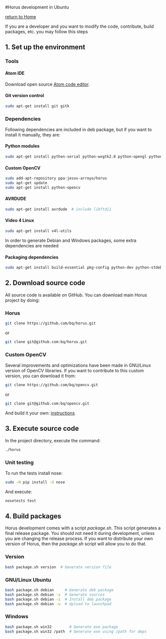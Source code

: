 #Horus development in Ubuntu

[return to Home](../../README.md)

If you are a developer and you want to modify the code, contribute, build packages, etc. you may follow this steps

## 1. Set up the environment

### Tools

#### Atom IDE
Download open source [Atom code editor](https://atom.io/).

#### Git version control
```bash
sudo apt-get install git gitk
```

### Dependencies

Following dependencies are included in deb package, but if you want to install it manually, they are:

#### Python modules
```bash
sudo apt-get install python-serial python-wxgtk2.8 python-opengl python-pyglet python-numpy python-scipy python-matplotlib
```

#### Custom OpenCV
```bash
sudo add-apt-repository ppa:jesus-arroyo/horus
sudo apt-get update
sudo apt-get install python-opencv
```

#### AVRDUDE
```bash
sudo apt-get install avrdude  # include libftdi1
```

#### Video 4 Linux
```bash
sudo apt-get install v4l-utils
```

In order to generate Debian and Windows packages, some extra dependencies are needed

#### Packaging dependencies
```bash
sudo apt-get install build-essential pkg-config python-dev python-stdeb p7zip-full curl nsis
```

## 2. Download source code

All source code is available on GitHub. You can download main Horus project by doing:

### Horus
```bash
git clone https://github.com/bq/horus.git
```
or
```bash
git clone git@github.com:bq/horus.git
```

### Custom OpenCV

Several improvements and optimizations have been made in GNU/Linux version of OpenCV libraries. If you want to contribute to this custom version, you can download it from:

```bash
git clone https://github.com/bq/opencv.git
```
or
```bash
git clone git@github.com:bq/opencv.git
```

And build it your own: [instructions](https://github.com/bqlabs/opencv/wiki/Build)

## 3. Execute source code

In the project directory, execute the command:

```bash
./horus
```

### Unit testing

To run the tests install nose:

```bash
sudo -H pip install -U nose
```

And execute:

```bash
nosetests test
```

## 4. Build packages

Horus development comes with a script *package.sh*. This script generates a final release package. You should not need it during development, unless you are changing the release process. If you want to distribute your own version of Horus, then the *package.sh* script will allow you to do that.

### Version
```bash
bash package.sh version  # Generate version file
```

### GNU/Linux Ubuntu
```bash
bash package.sh debian     # Generate deb package
bash package.sh debian -s  # Generate sources
bash package.sh debian -i  # Install deb package
bash package.sh debian -u  # Upload to launchpad
```

### Windows
```bash
bash package.sh win32        # Generate exe package
bash package.sh win32 /path  # Generate exe using /path for deps
```
